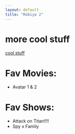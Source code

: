 ```yaml
---
layout: default
title: "Robiya 2"
---
```


<h1>more cool stuff</h1>
<a href ="https://www.youtube.com/watch?v=BBJa32lCaaY">cool stuff</a>

<h1>Fav Movies:</h1>
    <ul>
        <li>Avatar 1 & 2</li>
    </ul>

<h1>Fav Shows:</h1>
    <ul>
        <li>Attack on Titan!!!!</li>
        <li>Spy x Family</li>
    </ul>

